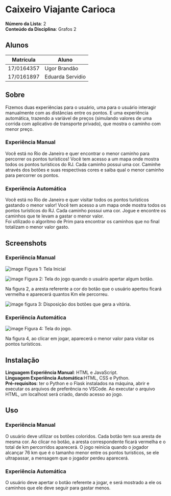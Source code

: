 

# Caixeiro Viajante Carioca

**Número da Lista**: 2 <br>
**Conteúdo da Disciplina**: Grafos 2

## Alunos
|Matrícula | Aluno |
| -- | -- |
| 17/0164357  |  Ugor Brandão |
| 17/0161897 | Eduarda Servidio |

## Sobre  
Fizemos duas experiências para o usuário, uma para o usuário interagir manualmente com as distâncias entre os pontos. E uma experiência automática, trazendo a variável de preços (simulando valores de uma corrida com aplicativo de transporte privado), que mostra o caminho com menor preço.

### Experiência Manual
Você está no Rio de Janeiro e quer encontrar o menor caminho para percorrer os pontos turísticos! Você tem acesso a um mapa onde mostra todos os pontos turísticos do RJ. Cada caminho possui uma cor. Caminhe através dos botões e suas respectivas cores e saiba qual o menor caminho para percorrer os pontos.

### Experiência Automática
Você está no Rio de Janeiro e quer visitar todos os pontos turísticos gastando o menor valor! Você tem acesso a um mapa onde mostra todos os pontos turísticos do RJ. Cada caminho possui uma cor. Jogue e encontre os caminhos que te levam a gastar o menor valor. <br> Foi utilizado o algoritmo de Prim para encontrar os caminhos que no final totalizam o menor valor gasto.

## Screenshots
### Experiência Manual
![image](https://user-images.githubusercontent.com/52542729/154977138-6d7341b9-6119-4f84-96c2-ff86e8dc39a9.png)
Figura 1: Tela Inicial

![image](https://user-images.githubusercontent.com/52542729/154977350-6631ab17-5cfc-4c3d-b63b-e09ea2c8b823.png)
Figura 2: Tela do jogo quando o usuário apertar algum botão.<br>

Na figura 2, a aresta referente a cor do botão que o usuário apertou ficará vermelha e aparecerá quantos Km ele percorreu.

![image](https://user-images.githubusercontent.com/52542729/155012899-32482c26-1bad-490a-a3a7-66205d9f84d1.png)
figura 3: Disposição dos botões que gera a vitória.

### Experiência Automática
![image](https://user-images.githubusercontent.com/52542729/154973454-1409e85d-6a45-4a02-9f22-55d3ecf43af7.png)
Figura 4: Tela do jogo. <br>

Na figura 4, ao clicar em jogar, aparecerá o menor valor para visitar os pontos turísticos.

## Instalação 
**Linguagem Experiência Manual**: HTML e JavaScript. <br>
**Linguagem Experiência Automática**:HTML, CSS e Python. <br>
**Pré-requisitos**: ter o Python e o Flask instalados na máquina, abrir e executar os arquivos de preferência no VSCode. Ao executar o arquivo HTML, um localhost será criado, dando acesso ao jogo.

## Uso
### Experiência Manual
O usuário deve utilizar os botões coloridos. Cada botão tem sua aresta de mesma cor. Ao clicar no botão, a aresta correspondente ficará vermelha e o total de km percorridos aparecerá. O jogo reinicia quando o jogador alcançar 76 km que é o tamanho menor entre os pontos turísticos, se ele ultrapassar, a mensagem que o jogador perdeu aparecerá.

### Experiência Automática

O usuário deve apertar o botão referente a jogar, e será mostrado a ele os caminhos que ele deve seguir para gastar menos.
